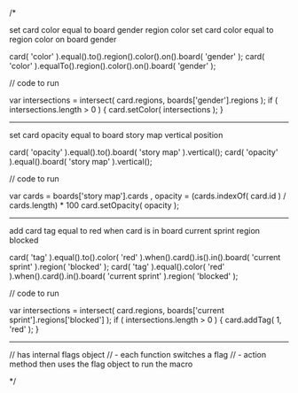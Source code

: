 /*

set card color equal to board gender region color
set card color equal to region color on board gender

card( 'color' ).equal().to().region().color().on().board( 'gender' );
card( 'color' ).equalTo().region().color().on().board( 'gender' );

// code to run

var intersections = intersect( card.regions, boards['gender'].regions );
if ( intersections.length > 0 ) {
    card.setColor( intersections );
}

--------

set card opacity equal to board story map vertical position

card( 'opacity' ).equal().to().board( 'story map' ).vertical();
card( 'opacity' ).equal().board( 'story map' ).vertical();

// code to run

var cards = boards['story map'].cards
  , opacity = (cards.indexOf( card.id ) / cards.length) * 100
card.setOpacity( opacity );

--------

add card tag equal to red when card is in board current sprint region blocked

card( 'tag' ).equal().to().color( 'red' ).when().card().is().in().board( 'current sprint' ).region( 'blocked' );
card( 'tag' ).equal().color( 'red' ).when().card().in().board( 'current sprint' ).region( 'blocked' );

// code to run

var intersections = intersect( card.regions, boards['current sprint'].regions['blocked'] );
if ( intersections.length > 0 ) {
    card.addTag( 1, 'red' );
}

--------

// has internal flags object
//   - each function switches a flag
//   - action method then uses the flag object to run the macro

*/
